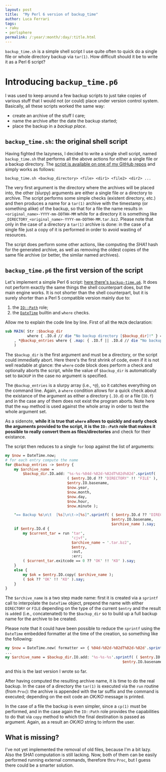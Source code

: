 ```yaml
---
layout: post
title:  "My Perl 6 version of backup_time"
author: Luca Ferrari
tags:
- raku
- perlsphere
permalink: /:year/:month/:day/:title.html
---
```


`backup_time.sh` is a simple shell script I use quite often to quick do a single file or whole directory backup via `tar(1)`.
How difficult should it be to write it as a Perl 6 script?

# Introducing `backup_time.p6`

I was used to keep around a few backup scripts to just take copies of various stuff that I would not (or could) place under version control system. Basically, all these scripts worked the same way:
- create an archive of the stuff I care;
- name the archive after the date the backup started;
- place the backup in a *backup place*.

## `backup_time.sh`: the original shell script

Having fighted the lazyness, I decided to write a single shell script, named `backup_time.sh` that performs all the above actions for either a single file or a backup directory. The [script is available on one of my GitHub repos](https://github.com/fluca1978/fluca1978-coding-bits/blob/master/sh/backup_time_file.sh) and simply works as follows:

```shell
backup_time.sh <backup_directory> <file> <dir1> <file2> <dir2> ...
```

The very first argument is the directory where the archives will be placed into, the other (slurpy) arguments are either a single file or a directory to archive. The script performs some simple checks (existent directory, etc.) and then produces a name for a `tar(1)` archive with the timestamp (or something alike) of the backup, so that for a file the name results in `<original_name>-YYYY-mm-DDTHH-MM` while for a directory it is something like `_DIRECTORY_<original_name>-YYYY-mm-DDTHH-MM.tar.bz2`.
Please note that only in the case of a directory a `tar(1)` archive is done: in the case of a single file just a copy of it is performed in order to avoid wasting of resources.

The script does perform some other actions, like computing the *SHA1* hash for the generated archive, as well as removing the oldest copies of the same file archive (or better, the similar named archives).


## `backup_time.p6` the first version of the script

Let's implement a simple Perl 6 script: [here there's `backup-time.p6`](https://github.com/fluca1978/fluca1978-coding-bits/blob/master/perl6/backup_time.p6).
It does not perform exactly the same things the shell counterpart does, but the main engine works. It is not shorter than the shell counterpart, but it is surely shorter than a Perl 5 compatible version mainly due to:
1. the [`IO::Path`](https://docs.perl6.org/type/IO::Path) role;
2. the [`DateTime`](https://docs.perl6.org/type/DateTime) builtin and `where` checks.

Allow me to explain the code line by line.
First of all the `MAIN` declaration:

```perl
sub MAIN( Str :$backup_dir
          where { .IO.d // die "No backup directory [$backup_dir]!" } = 'BACKUP'
    , *@backup_entries where { .map: { .IO.f || .IO.d // die "No backup entry [$_]" }  }
    )
```

The `$backup_dir` is the first argument and must be a directory, or the script could immediatly abort. Here there's the first shrink of code, even if it is not well readable at glance: the `where` code block does perform a check and optionally aborts the script, while the value of `$backup_dir` is automatically set to `BACKUP` in the case no argument is specified.

The `@backup_entries` is a slurpy array (i.e., `*@`), so it catches everything on the command line. Again, a `where` condition allows for a quick check about the existance of the argument as either a directory (`.IO.d`) or a file (`IO.f`) and in the case any of them does not exist the program aborts. Note here that the `map` method is used against the whole array in order to test the whole argument set.

As a sidenote, **while it is true that `where` allows to quickly and early check the arguments provided to the script, it is the `IO::Path` role that makes it possible to really convert them as files/directories** and check for their existance.

The script then reduces to a single `for` loop against the list of arguments:

```perl
my $now = DateTime.now;
# for each entry compute the name
for @backup_entries -> $entry {
    my $archive_name =
        $backup_dir.IO.add: '%s-%s-%04d-%02d-%02dT%02d%02d'.sprintf(
                            ( $entry.IO.d ?? 'DIRECTORY' !! 'FILE' ),
                            $entry.IO.basename,
                            $now.year,
                            $now.month,
                            $now.day,
                            $now.hour,
                            $now.minute );

    "== Backup %s\n\t  [%s]\n\t->[%s]".sprintf( ( $entry.IO.d ?? 'DIRECTORY' !! 'FILE' ),
                                                $entry.IO.basename,
                                                $archive_name ).say;
    if $entry.IO.d {
        my $current_tar = run 'tar',
                              'cjvf',
                              $archive_name ~ '.tar.bz2',
                              $entry,
                              :out,
                              :err;
        ( $current_tar.exitcode == 0 ?? 'OK' !! 'KO' ).say;
    }
    else {
        my $ok = $entry.IO.copy( $archive_name );
        ( $ok ?? 'OK' !! 'KO' ).say;
    }
}
```

The `$archive_name` is a two step made name: first it is created via a `sprintf` call to interpolate the `DateTime` object, prepend the name with either `DIRECTORY` or `FILE` depending on the type of the current `$entry` and the result is `add`ed (i.e., concatenated) to the `$backup_dir` so to build up a full backup name for the archive to be created.

Please note that it could have been possible to reduce the `sprintf` using the `DateTime` embedded formatter at the time of the creation, so something like the following:

```perl
my $now = DateTime.new( formatter => { %04d-%02d-%02dT%02d-%02d'.sprintf: .year, .month, .day, .hour, .minute; } );
...
my $archive_name = $backup_dir.IO.add: '%s-%s-%s'.sprintf( ( $entry.IO.d ?? 'DIRECTORY' !! 'FILE' ),
                                                     $entry.IO.basename, $now );
```
and this is the last version I wrote so far.

After having computed the resulting archive name, it is time to do the real backup.
In the case of a directory the `tar(1)` is executed via the `run` routine (from `Proc`): the archive is appended with the tar suffix and the command is executed; depending on the exit code an *OK/KO* message is printed.

In the case of a file the backup is even simpler, since a `cp(1)` must be performed, and in the case again the `IO::Path` role provides the capabilities to do that via `copy` method to which the final destination is passed as argument. Again, as a result an *OK/KO*  string to inform the user.

## What is missing?

I've not yet implemented the removal of old files, because I'm a bit lazy.
Also the SHA1 computation is still lacking. Now, both of them can be easily performed running external commands, therefore thru `Proc`, but I guess there could be a smarter solution.
